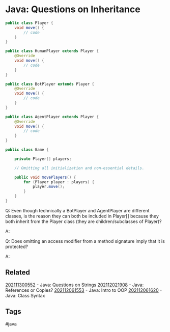 # Java: Questions on Inheritance
```java
public class Player {
    void move() {
        // code
    }
}

public class HumanPlayer extends Player {
    @Override
    void move() {
        // code
    }
}

public class BotPlayer extends Player {
    @Override
    void move() {
        // code
    }
}

public class AgentPlayer extends Player {
    @Override
    void move() {
        // code
    }
}

public class Game {

    private Player[] players;

    // Omitting all initialization and non-essential details.

    public void movePlayers() {
        for (Player player : players) {
            player.move();
        }
    }
}
```

Q: Even though technically a BotPlayer and AgentPlayer are different classes, is
the reason they can both be included in Player[] because they both inherit from
the Player class (they are children/subclasses of Player)?

A:

Q: Does omitting an access modifier from a method signature imply that it is
protected?

A:

## Related
[202111300552](../202111300552) - Java: Questions on Strings
[202112021908](../202112021908) - Java: References or Copies?
[202112061553](../202112061553) - Java: Intro to OOP
[202112061620](../202112061620) - Java: Class Syntax


## Tags
#java
